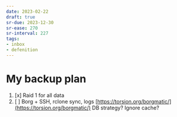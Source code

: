 ```yaml
---
date: 2023-02-22
draft: true
sr-due: 2023-12-30
sr-ease: 270
sr-interval: 227
tags:
- inbox
- defenition
---
```


# My backup plan

1. [x] Raid 1 for all data
2. [ ] Borg + SSH, rclone sync, logs [https://torsion.org/borgmatic/](https://torsion.org/borgmatic/) DB strategy?
       Ignore cache?